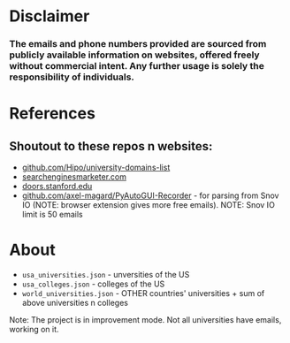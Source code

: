 # Disclaimer
### The emails and phone numbers provided are sourced from publicly available information on websites, offered freely without commercial intent. Any further usage is solely the responsibility of individuals.

# References
## Shoutout to these repos n websites:
- [github.com/Hipo/university-domains-list](https://github.com/Hipo/university-domains-list)
- [searchenginesmarketer.com](https://searchenginesmarketer.com/company/resources/university-college-list/)
- [doors.stanford.edu](https://doors.stanford.edu/~sr/universities.html)
- [github.com/axel-magard/PyAutoGUI-Recorder](https://github.com/axel-magard/PyAutoGUI-Recorder) - for parsing from Snov IO (NOTE: browser extension gives more free emails). NOTE: Snov IO limit is 50 emails

# About
- `usa_universities.json` - unversities of the US
- `usa_colleges.json` - colleges of the US
- `world_universities.json` - OTHER countries' universities + sum of above universities n colleges

Note: The project is in improvement mode. Not all universities have emails, working on it.
